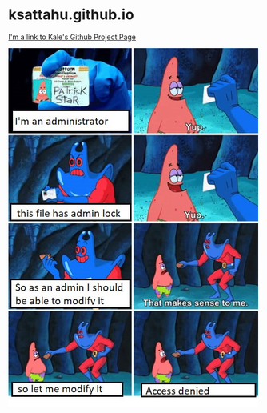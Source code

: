 # ksattahu.github.io
[I'm a link to Kale's Github Project Page](https://ksattahu.github.io/)


![PHOTO](dankmeme.jpg)
